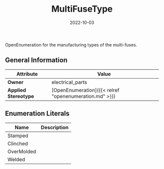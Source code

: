 ﻿---
title: MultiFuseType
toc: false
type: specs
date: "2022-10-03"
draft: false
specification: VEC
version: 2.0.1
documentType: "Recommendation"
elementType: Class
classes:
  - MultiFuseType
menu_name: vec-2.0.1
---
<p> OpenEnumeration for the manufacturing types of the multi-fuses.      </p>

## General Information

| Attribute               | Value |
|-------------------------|-------|
| **Owner**               | electrical_parts |
| **Applied Stereotype**  | [OpenEnumeration]({{< relref "openenumeration.md" >}})<br/>  |

## Enumeration Literals
| Name          | **Description** |
|---------------|-----------------|
| Stamped |  |
| Clinched |  |
| OverMolded |  |
| Welded |  |
